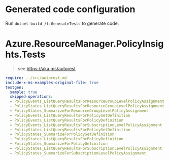# Generated code configuration

Run `dotnet build /t:GenerateTests` to generate code.

# Azure.ResourceManager.PolicyInsights.Tests

> see https://aka.ms/autorest
``` yaml
require: ../src/autorest.md
include-x-ms-examples-original-file: true
testgen:
  sample: true
  skipped-operations:
  - PolicyEvents_ListQueryResultsForResourceGroupLevelPolicyAssignment
  - PolicyStates_ListQueryResultsForResourceGroupLevelPolicyAssignment
  - PolicyStates_SummarizeForResourceGroupLevelPolicyAssignment
  - PolicyEvents_ListQueryResultsForPolicySetDefinition
  - PolicyEvents_ListQueryResultsForPolicyDefinition
  - PolicyEvents_ListQueryResultsForSubscriptionLevelPolicyAssignment
  - PolicyStates_ListQueryResultsForPolicySetDefinition
  - PolicyStates_SummarizeForPolicySetDefinition
  - PolicyStates_ListQueryResultsForPolicyDefinition
  - PolicyStates_SummarizeForPolicyDefinition
  - PolicyStates_ListQueryResultsForSubscriptionLevelPolicyAssignment
  - PolicyStates_SummarizeForSubscriptionLevelPolicyAssignment
```
